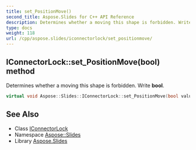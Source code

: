 ```yaml
---
title: set_PositionMove()
second_title: Aspose.Slides for C++ API Reference
description: Determines whether a moving this shape is forbidden. Write bool.
type: docs
weight: 118
url: /cpp/aspose.slides/iconnectorlock/set_positionmove/
---
```

## IConnectorLock::set_PositionMove(bool) method


Determines whether a moving this shape is forbidden. Write **bool**.

```cpp
virtual void Aspose::Slides::IConnectorLock::set_PositionMove(bool value)=0
```

## See Also

* Class [IConnectorLock](./)
* Namespace [Aspose::Slides](../)
* Library [Aspose.Slides](../../)
